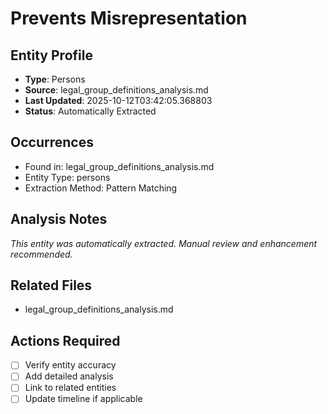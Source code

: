 # Prevents Misrepresentation

## Entity Profile
- **Type**: Persons
- **Source**: legal_group_definitions_analysis.md
- **Last Updated**: 2025-10-12T03:42:05.368803
- **Status**: Automatically Extracted

## Occurrences
- Found in: legal_group_definitions_analysis.md
- Entity Type: persons
- Extraction Method: Pattern Matching

## Analysis Notes
*This entity was automatically extracted. Manual review and enhancement recommended.*

## Related Files
- legal_group_definitions_analysis.md

## Actions Required
- [ ] Verify entity accuracy
- [ ] Add detailed analysis
- [ ] Link to related entities
- [ ] Update timeline if applicable
